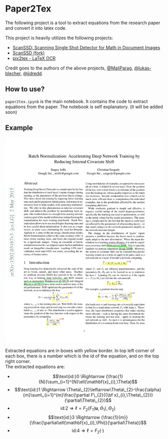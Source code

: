 # Paper2Tex

The following project is a tool to extract equations from the research paper and convert it into latex code. 

This project is heavily utilizes the following projects:

- [ScanSSD: Scanning Single Shot Detector for Math in Document Images](https://github.com/MaliParag/ScanSSD)
- [ScanSSD (fork)](https://github.com/jjdredd/ScanSSD/)
- [pix2tex - LaTeX OCR](https://github.com/lukas-blecher/LaTeX-OCR/)

Credit goes to the authors of the above projects, [@MaliParag](https://github.com/MaliParag), [@lukas-blecher](https://github.com/lukas-blecher/LaTeX-OCR/), [@jjdredd](https://github.com/jjdredd).

## How to use?

`paper2tex.ipynb` is the main notebook. It contains the code to extract equations from the paper. The notebook is self explanatory. (it will be added soon) 


## Example

<img src="./demo/page3.jpg" alt= “” width = "512" >

Extracted equations are in boxes with yellow border. In top left corner of each box, there is a number which is the id of the equation, and on the top right corner.  
The extracted equations are:

- $$\text{id:}0 \Rightarrow {\frac{1}{N}}\sum_{i=1}^{N}\ell(\mathbf{x}_{i},\Theta)$$
- $$\text{id:}1 \Rightarrow \Theta\_{2}\leftarrow\Theta\_{2}-\frac{\alpha}{m}\sum\_{i=1}^{m}\frac{\partial F\_{2}({\bf x}_{i},\Theta\_{2})}{\partial\Theta\_{2}}$$      
- $$\text{id:}2 \Rightarrow \ell=F_{2}(F_{1}(\mathbf{u},\Theta_{1}),\Theta_{2})$$
- $$\text{id:}3 \Rightarrow {\frac{1}{m}}{\frac{\partial\ell(\mathbf{x}_{i},\Phi)}{\partial\Theta}}$$
- $$\text{id:}4 \Rightarrow \ell=F_{2}(\cdot)$$
